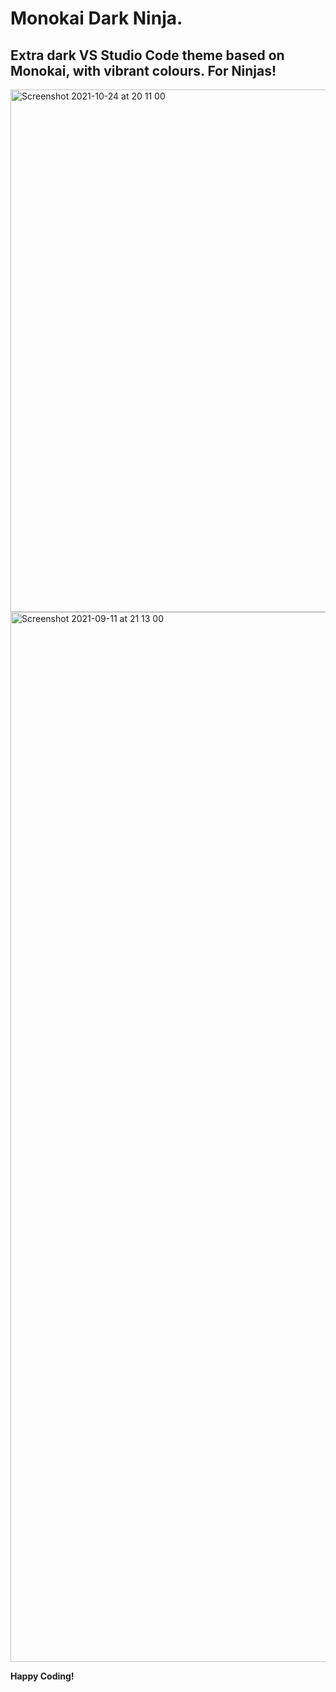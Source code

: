 # Monokai Dark Ninja.

## Extra dark VS Studio Code theme based on Monokai, with vibrant colours. For Ninjas!
<img width="836" alt="Screenshot 2021-10-24 at 20 11 00" src="https://user-images.githubusercontent.com/8467401/138609158-854db6c9-9838-442a-bdda-1acecc7e69f4.png">

<img width="1680" alt="Screenshot 2021-09-11 at 21 13 00" src="https://user-images.githubusercontent.com/8467401/132960513-f07d7774-3d87-43b1-8fcb-99451675b0c4.png">



**Happy Coding!**
